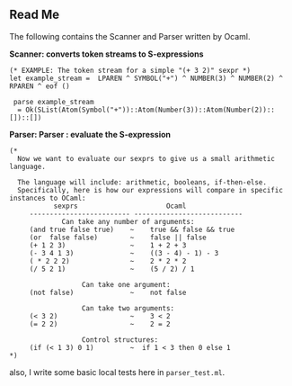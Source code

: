 ## Read Me



The following contains the Scanner and Parser written by Ocaml.

**Scanner: converts token streams to S-expressions**

```
(* EXAMPLE: The token stream for a simple "(+ 3 2)" sexpr *)
let example_stream =  LPAREN ^ SYMBOL("+") ^ NUMBER(3) ^ NUMBER(2) ^ RPAREN ^ eof ()

 parse example_stream
  = Ok(SList(Atom(Symbol("+"))::Atom(Number(3))::Atom(Number(2))::[])::[])
```



**Parser: Parser : evaluate the S-expression**

```
(*
  Now we want to evaluate our sexprs to give us a small arithmetic language.

  The language will include: arithmetic, booleans, if-then-else.
  Specifically, here is how our expressions will compare in specific instances to OCaml:
           sexprs                      Ocaml
     ------------------------- ---------------------------
             Can take any number of arguments:
     (and true false true)    ~    true && false && true
     (or  false false)        ~    false || false
     (+ 1 2 3)                ~    1 + 2 + 3
     (- 3 4 1 3)              ~    ((3 - 4) - 1) - 3
     ( * 2 2 2)               ~    2 * 2 * 2
     (/ 5 2 1)                ~    (5 / 2) / 1

                  Can take one argument:
     (not false)              ~    not false

                  Can take two arguments:
     (< 3 2)                  ~    3 < 2
     (= 2 2)                  ~    2 = 2

                  Control structures:
     (if (< 1 3) 0 1)         ~  if 1 < 3 then 0 else 1
*)
```

also, I write some basic local tests here in `parser_test.ml`.

